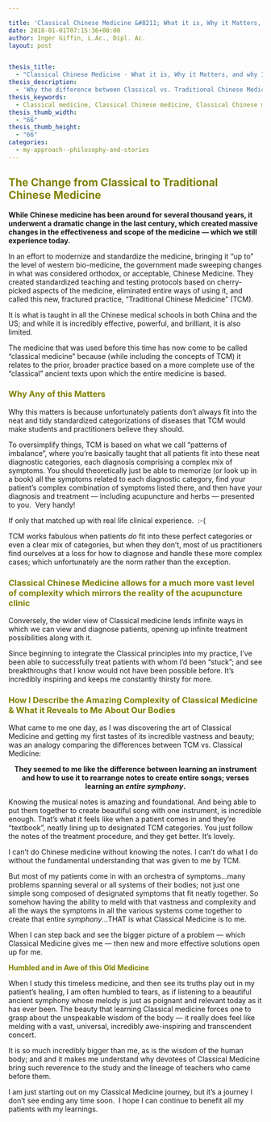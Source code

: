 ```yaml
---

title: 'Classical Chinese Medicine &#8211; What it is, Why it Matters, and why I&#8217;m Moving Towards it in my Practice'
date: 2018-01-01T07:15:36+00:00
author: Inger Giffin, L.Ac., Dipl. Ac.
layout: post


thesis_title:
  - "Classical Chinese Medicine - What it is, Why it Matters, and why I'm Moving Towards it in my Acupuncture Practice"
thesis_description:
  - 'Why the difference between Classical vs. Traditional Chinese Medicine matters, & how moving to Classical is helping improve my clinical success rates.'
thesis_keywords:
  - Classical medicine, Classical Chinese medicine, Classical Chinese medicine fort collins
thesis_thumb_width:
  - "66"
thesis_thumb_height:
  - "66"
categories:
  - my-approach--philosophy-and-stories
---
```

## <span style="color: #808000;">The Change from Classical to Traditional Chinese Medicine</span>

**While Chinese medicine has been around for several thousand years, it underwent a dramatic change in the last century, which created massive changes in the effectiveness and scope of the medicine &#8212; which we still experience today.**

In an effort to modernize and standardize the medicine, bringing it “up to” the level of western bio-medicine, the government made sweeping changes in what was considered orthodox, or acceptable, Chinese Medicine. They created standardized teaching and testing protocols based on cherry-picked aspects of the medicine, eliminated entire ways of using it, and called this new, fractured practice, “Traditional Chinese Medicine” (TCM).

It is what is taught in all the Chinese medical schools in both China and the US; and while it is incredibly effective, powerful, and brilliant, it is also limited.

The medicine that was used before this time has now come to be called “classical medicine” because (while including the concepts of TCM) it relates to the prior, broader practice based on a more complete use of the “classical” ancient texts upon which the entire medicine is based.

### <span style="color: #808000;">Why Any of this Matters</span>

Why this matters is because unfortunately patients don’t always fit into the neat and tidy standardized categorizations of diseases that TCM would make students and practitioners believe they should.

To oversimplify things, TCM is based on what we call &#8220;patterns of imbalance&#8221;, where you&#8217;re basically taught that all patients fit into these neat diagnostic categories, each diagnosis comprising a complex mix of symptoms. You should theoretically just be able to memorize (or look up in a book) all the symptoms related to each diagnostic category, find your patient&#8217;s complex combination of symptoms listed there, and then have your diagnosis and treatment &#8212; including acupuncture and herbs &#8212; presented to you.  Very handy!

If only that matched up with real life clinical experience.  :-(

TCM works fabulous when patients _do_ fit into these perfect categories or even a clear mix of categories, but when they don’t, most of us practitioners find ourselves at a loss for how to diagnose and handle these more complex cases; which unfortunately are the norm rather than the exception.

### <span style="color: #808000;">Classical Chinese Medicine allows for a much more vast level of complexity which mirrors the reality of the acupuncture clinic<br /> </span>

Conversely, the wider view of Classical medicine lends infinite ways in which we can view and diagnose patients, opening up infinite treatment possibilities along with it.

Since beginning to integrate the Classical principles into my practice, I’ve been able to successfully treat patients with whom I’d been “stuck”; and see breakthroughs that I know would not have been possible before. It’s incredibly inspiring and keeps me constantly thirsty for more.

### <span style="color: #808000;">How I Describe the Amazing Complexity of Classical Medicine & What it Reveals to Me About Our Bodies</span>

What came to me one day, as I was discovering the art of Classical Medicine and getting my first tastes of its incredible vastness and beauty; was an analogy comparing the differences between TCM vs. Classical Medicine:

<p style="text-align: center;">
  <strong>They seemed to me like the difference between learning an instrument and how to use it to rearrange notes to create entire songs; verses learning an <i>entire</i> <i>symphony</i>.</strong>
</p>

Knowing the musical notes is amazing and foundational. And being able to put them together to create beautiful song with one instrument, is incredible enough. That&#8217;s what it feels like when a patient comes in and they&#8217;re &#8220;textbook&#8221;, neatly lining up to designated TCM categories. You just follow the notes of the treatment procedure, and they get better. It&#8217;s lovely.

I can&#8217;t do Chinese medicine without knowing the notes. I can&#8217;t do what I do without the fundamental understanding that was given to me by TCM.

But most of my patients come in with an orchestra of symptoms&#8230;many problems spanning several or all systems of their bodies; not just one simple song composed of designated symptoms that fit neatly together. So somehow having the ability to meld with that vastness and complexity and all the ways the symptoms in all the various systems come together to create that entire _symphony_&#8230;THAT is what Classical Medicine is to me.

When I can step back and see the bigger picture of a problem &#8212; which Classical Medicine gives me &#8212; then new and more effective solutions open up for me.

**<span style="color: #808000;">Humbled and in Awe of this Old Medicine</span>**

When I study this timeless medicine, and then see its truths play out in my patient’s healing, I am often humbled to tears, as if listening to a beautiful ancient symphony whose melody is just as poignant and relevant today as it has ever been. The beauty that learning Classical medicine forces one to grasp about the unspeakable wisdom of the body &#8212; it really does feel like melding with a vast, universal, incredibly awe-inspiring and transcendent concert.

It is so much incredibly bigger than me, as is the wisdom of the human body; and and it makes me understand why devotees of Classical Medicine bring such reverence to the study and the lineage of teachers who came before them.

I am just starting out on my Classical Medicine journey, but it&#8217;s a journey I don&#8217;t see ending any time soon.  I hope I can continue to benefit all my patients with my learnings.